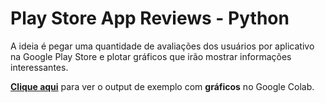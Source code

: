 # Play Store App Reviews - Python

A ideia é pegar uma quantidade de avaliações dos usuários por aplicativo na Google Play Store e plotar gráficos que irão mostrar informações interessantes.

**[Clique aqui](https://colab.research.google.com/drive/1nW3fuu9MqgHLfMHV5rIM-kwZgj32Ita5?usp=sharing)** para ver o output de exemplo com **gráficos** no Google Colab.